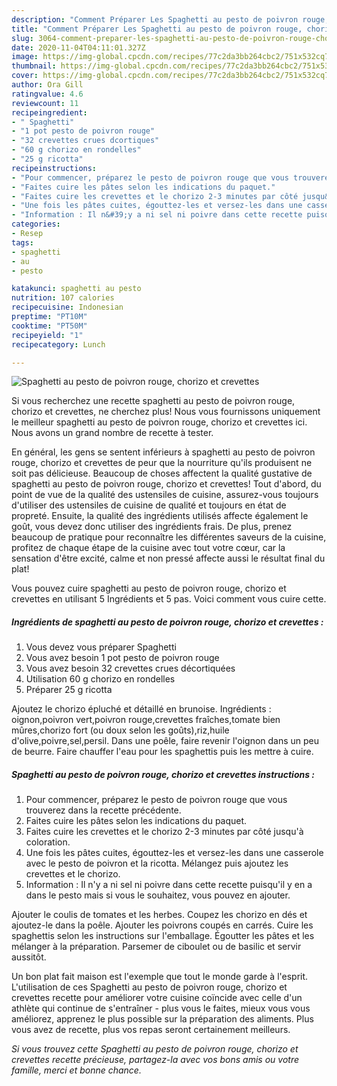```yaml
---
description: "Comment Préparer Les Spaghetti au pesto de poivron rouge, chorizo et crevettes"
title: "Comment Préparer Les Spaghetti au pesto de poivron rouge, chorizo et crevettes"
slug: 3064-comment-preparer-les-spaghetti-au-pesto-de-poivron-rouge-chorizo-et-crevettes
date: 2020-11-04T04:11:01.327Z
image: https://img-global.cpcdn.com/recipes/77c2da3bb264cbc2/751x532cq70/spaghetti-au-pesto-de-poivron-rouge-chorizo-et-crevettes-photo-principale-de-la-recette.jpg
thumbnail: https://img-global.cpcdn.com/recipes/77c2da3bb264cbc2/751x532cq70/spaghetti-au-pesto-de-poivron-rouge-chorizo-et-crevettes-photo-principale-de-la-recette.jpg
cover: https://img-global.cpcdn.com/recipes/77c2da3bb264cbc2/751x532cq70/spaghetti-au-pesto-de-poivron-rouge-chorizo-et-crevettes-photo-principale-de-la-recette.jpg
author: Ora Gill
ratingvalue: 4.6
reviewcount: 11
recipeingredient:
- " Spaghetti"
- "1 pot pesto de poivron rouge"
- "32 crevettes crues dcortiques"
- "60 g chorizo en rondelles"
- "25 g ricotta"
recipeinstructions:
- "Pour commencer, préparez le pesto de poivron rouge que vous trouverez dans la recette précédente."
- "Faites cuire les pâtes selon les indications du paquet."
- "Faites cuire les crevettes et le chorizo 2-3 minutes par côté jusqu&#39;à coloration."
- "Une fois les pâtes cuites, égouttez-les et versez-les dans une casserole avec le pesto de poivron et la ricotta. Mélangez puis ajoutez les crevettes et le chorizo."
- "Information : Il n&#39;y a ni sel ni poivre dans cette recette puisqu&#39;il y en a dans le pesto mais si vous le souhaitez, vous pouvez en ajouter."
categories:
- Resep
tags:
- spaghetti
- au
- pesto

katakunci: spaghetti au pesto 
nutrition: 107 calories
recipecuisine: Indonesian
preptime: "PT10M"
cooktime: "PT50M"
recipeyield: "1"
recipecategory: Lunch

---
```



![Spaghetti au pesto de poivron rouge, chorizo et crevettes](https://img-global.cpcdn.com/recipes/77c2da3bb264cbc2/751x532cq70/spaghetti-au-pesto-de-poivron-rouge-chorizo-et-crevettes-photo-principale-de-la-recette.jpg)

Si vous recherchez une recette spaghetti au pesto de poivron rouge, chorizo et crevettes, ne cherchez plus! Nous vous fournissons uniquement le meilleur spaghetti au pesto de poivron rouge, chorizo et crevettes ici. Nous avons un grand nombre de recette à tester.

En général, les gens se sentent inférieurs à spaghetti au pesto de poivron rouge, chorizo et crevettes de peur que la nourriture qu'ils produisent ne soit pas délicieuse. Beaucoup de choses affectent la qualité gustative de spaghetti au pesto de poivron rouge, chorizo et crevettes! Tout d'abord, du point de vue de la qualité des ustensiles de cuisine, assurez-vous toujours d'utiliser des ustensiles de cuisine de qualité et toujours en état de propreté. Ensuite, la qualité des ingrédients utilisés affecte également le goût, vous devez donc utiliser des ingrédients frais. De plus, prenez beaucoup de pratique pour reconnaître les différentes saveurs de la cuisine, profitez de chaque étape de la cuisine avec tout votre cœur, car la sensation d'être excité, calme et non pressé affecte aussi le résultat final du plat!

<!--inarticleads1-->

Vous pouvez cuire spaghetti au pesto de poivron rouge, chorizo et crevettes en utilisant 5 Ingrédients et 5 pas. Voici comment vous cuire cette.

##### Ingrédients de spaghetti au pesto de poivron rouge, chorizo et crevettes :

1. Vous devez vous préparer  Spaghetti
1. Vous avez besoin 1 pot pesto de poivron rouge
1. Vous avez besoin 32 crevettes crues décortiquées
1. Utilisation 60 g chorizo en rondelles
1. Préparer 25 g ricotta


Ajoutez le chorizo épluché et détaillé en brunoise. Ingrédients : oignon,poivron vert,poivron rouge,crevettes fraîches,tomate bien mûres,chorizo fort (ou doux selon les goûts),riz,huile d&#39;olive,poivre,sel,persil. Dans une poêle, faire revenir l&#39;oignon dans un peu de beurre. Faire chauffer l&#39;eau pour les spaghettis puis les mettre à cuire. 

<!--inarticleads2-->

##### Spaghetti au pesto de poivron rouge, chorizo et crevettes instructions :

1. Pour commencer, préparez le pesto de poivron rouge que vous trouverez dans la recette précédente.
1. Faites cuire les pâtes selon les indications du paquet.
1. Faites cuire les crevettes et le chorizo 2-3 minutes par côté jusqu&#39;à coloration.
1. Une fois les pâtes cuites, égouttez-les et versez-les dans une casserole avec le pesto de poivron et la ricotta. Mélangez puis ajoutez les crevettes et le chorizo.
1. Information : Il n&#39;y a ni sel ni poivre dans cette recette puisqu&#39;il y en a dans le pesto mais si vous le souhaitez, vous pouvez en ajouter.


Ajouter le coulis de tomates et les herbes. Coupez les chorizo en dés et ajoutez-le dans la poêle. Ajouter les poivrons coupés en carrés. Cuire les spaghettis selon les instructions sur l&#39;emballage. Égoutter les pâtes et les mélanger à la préparation. Parsemer de ciboulet ou de basilic et servir aussitôt. 

<!--inarticleads1-->

<p>
Un bon plat fait maison est l'exemple que tout le monde garde à l'esprit. L'utilisation de ces Spaghetti au pesto de poivron rouge, chorizo et crevettes recette pour améliorer votre cuisine coïncide avec celle d'un athlète qui continue de s'entraîner - plus vous le faites, mieux vous vous améliorez, apprenez le plus possible sur la préparation des aliments. Plus vous avez de recette, plus vos repas seront certainement meilleurs.
</p>

<p>
<i>Si vous trouvez cette Spaghetti au pesto de poivron rouge, chorizo et crevettes recette précieuse, partagez-la avec vos bons amis ou votre famille, merci et bonne chance.</i>
</p>
